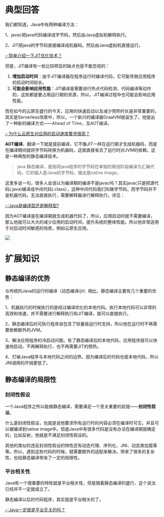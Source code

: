 # 典型回答


我们都知道，Java中有两种编译方法：

1、javac把java代码编译成字节码，然后由Java虚拟机解释执行。

2、JIT把java的字节码直接编译成机器码，然后由Java虚拟机直接运行。



[✅简单介绍一下JIT优化技术？](https://www.yuque.com/hollis666/qyhor6/nkr4ge)



但是，JIT编译有一些比较明显的缺点也是不能忽视的：



1. **增加启动时间**：由于JIT编译器在程序运行时编译代码，它可能导致应用程序的启动时间较长。
2. **可能会影响应用性能**：JIT<font style="color:rgb(25, 27, 31);">编译是需要进行热点代码检测、代码编译等动作的，这些都是要占用运行期的资源，所以，JIT编译过程中也可能会影响应用性能。</font>



而在如今的云原生盛行的今天，应用的快速启动以及减少预热时长是非常重要的，其实是Serverless场景中，所以，<font style="color:rgb(37, 41, 51);">一</font>个新兴的编译器GraalVM就诞生了。他提出了一种新的编译方式——<font style="color:rgb(37, 41, 51);">Ahead of Time，及AOT编译。</font>

<font style="color:rgb(37, 41, 51);"></font>

[✅为什么云原生对应用的启动速度要求很高？](https://www.yuque.com/hollis666/qyhor6/gxlhg3tppov8q13r)



**AOT编译**，翻译一下就是提前编译，它不像JIT一样在运行期才生成机器码，而是在编译期间就将字节码转换为机器码，这就直接省去了运行时对JVM的依赖。这是一种典型的静态编译技术。



> java 静态编译，是指将java程序的字节码在单独的离线阶段编译为汇编代码，它的输入是Java的字节码，输出是native image。
>



这里多说一句，很多人会误以为编译期的编译不是javac吗？其实javac只是把源代码(.java)编译成中间代码(.class），这种中间代码我们叫做字节码，而字节码并不是机器代码，无法直接执行，需要解释器进行解释执行。详见：

[✅Java是编译型还是解释型?](https://www.yuque.com/hollis666/qyhor6/ylde5u)

  


因为AOT编译是在编译期就生成机器代码了，所以，应用启动时就不需要编译，那么他就可以大大的减少应用的启动时间，提升系统的整体性能。所以他非常适用于对启动时间敏感的场景，例如云原生应用。



![](https://cdn.nlark.com/yuque/0/2024/png/5378072/1705410553249-a34b25c4-32a6-46bc-81e9-8a2a9ea82aa2.png)



# 扩展知识


## 静态编译的优势


与传统的Java的运行时编译（动态编译/jit）相比，静态编译主要有几个重要的优势：



1、机器执行的时候执行的是经过编译优化的本地代码。执行本地代码可以非常的高效和快速，并不需要进行解释执行和JIT编译，就可以直接执行。



2、静态编译后的可执行程序自包含了轻量级运行时支持，所以他在运行时不再需要依赖额外的JVM。



3、解决应用程序的冷启动问题。有了静态编译后的本地代码，应用程序就可以快速地启动，不再解释执行，也不再需要JIT的预热。



4、打破Java程序与本地代码之间的边界。因为编译后的代码也是本地代码，所以JNI调用的开销更低了。



## 静态编译的局限性


### 封闭性假设
一个Java程序之所以能做静态编译，需要满足一个至关重要的前提——**封闭性假设**。



什么是封闭性假设，也就是说他要求所有运行时的内容必须在编译时可见，并且可以被编译到native image中。但是Java中有很多代码是没有办法在编译期就确定的，比如反射，他就是不满足封闭性假设的。



其他的类似的违反封闭性假设的特性还有动态代理、序列化、JNI、动态类加载等等。所以，遇到这些代码的时候，就需要额外的适配来解决。带来了很多的复杂性，也给静态编译带来了一定的局限性。



### 平台相关性


Java有一个很重要的特性就是平台相关性，但是随着静态编译的盛行，这个说法已经并不一定就成立了。



静态编译以后的代码程序，其实就是平台相关的了。



[✅Java一定就是平台无关的吗？](https://www.yuque.com/hollis666/qyhor6/fgeranr7ts8m4iuy)



































